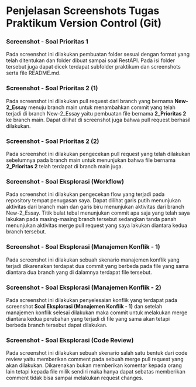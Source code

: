# Penjelasan Screenshots Tugas Praktikum Version Control (Git)

### Screenshot - Soal Prioritas 1
Pada screenshot ini dilakukan pembuatan folder sesuai dengan format yang telah ditentukan dan folder dibuat sampai soal RestAPI. Pada isi folder tersebut juga dapat dicek terdapat subfolder praktikum dan screenshots serta file README.md.

### Screenshot - Soal Prioritas 2 (1)
Pada screenshot ini dilakukan pull request dari branch yang bernama **New-2_Essay** menuju branch main untuk menambahkan commit yang telah terjadi di branch New-2_Essay yaitu pembuatan file bernama **2_Prioritas 2** ke branch main. Dapat dilihat di screenshot juga bahwa pull request berhasil dilakukan.

### Screenshot - Soal Prioritas 2 (2)
Pada screenshot ini dilakukan pengecekan pull request yang telah dilakukan sebelumnya pada branch main untuk menunjukan bahwa file bernama **2_Prioritas 2** telah terdapat di branch main juga.

### Screenshot - Soal Eksplorasi (Workflow)
Pada screenshot ini dilakukan pengecekan flow yang terjadi pada repository tempat penugasan saya. Dapat dilihat garis putih menunjukan aktivitas dari branch main dan garis biru menunjukan aktivitas dari branch New-2_Essay. Titik bulat tebal menunjukan commit apa saja yang telah saya lakukan pada masing-masing branch tersebut sedangkan tanda panah menunjukan aktivitas merge pull request yang saya lakukan diantara kedua branch tersebut.

### Screenshot - Soal Eksplorasi (Manajemen Konflik - 1)
Pada screenshot ini dilakukan sebuah skenario manajemen konflik yang terjadi dikarenakan terdapat dua commit yang berbeda pada file yang sama diantara dua branch yang di dalamnya terdapat file tersebut.

### Screenshot - Soal Eksplorasi (Manajemen Konflik - 2)
Pada screenshot ini dilakukan penyelesaian konflik yang terdapat pada screenshot **Soal Eksplorasi (Manajemen Konflik - 1)** dan setelah manajemen konflik selesai dilakukan maka commit untuk melakukan merge diantara kedua perubahan yang terjadi di file yang sama akan tetapi berbeda branch tersebut dapat dilakukan.

### Screenshot - Soal Eksplorasi (Code Review)
Pada screenshot ini dilakukan sebuah skenario salah satu bentuk dari code review yaitu memberikan comment pada sebuah merge pull request yang akan dilakukan. Dikarenakan bukan memberikan komentar kepada orang lain tetapi kepada file milik sendiri maka hanya dapat sebatas memberikan comment tidak bisa sampai melakukan request changes.
